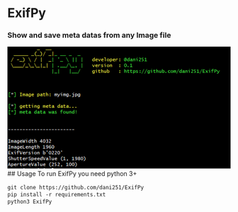 # ExifPy
<h3>Show and save meta datas from any Image file</h3>
<img src="exifpy.PNG">
## Usage 
To run ExifPy you need python 3+



```
git clone https://github.com/dani251/ExifPy
pip install -r requirements.txt
python3 ExifPy
